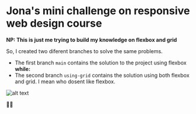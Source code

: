 # Jona's mini challenge on responsive web design course 

**NP: This is just me trying to build my knowledge on flexbox and grid**

So, I created two diferent branches to solve the same problems.

- The first branch `main` contains the solution to the project using flexbox **while:**
- The second branch `using-grid` contains the solution using both flexbox and grid. I mean who dosent like flexbox.

![alt text](https://i.imgur.com/dMlMl2G.png)

🧐🧐